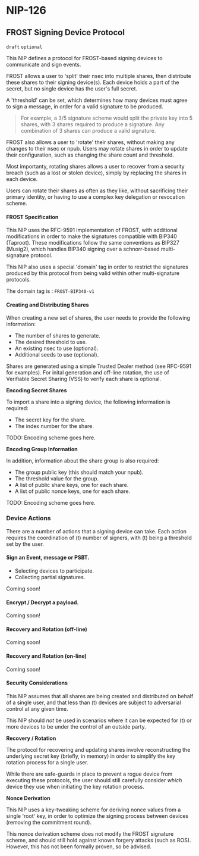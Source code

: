 NIP-126
=======

FROST Signing Device Protocol
-----------------------

`draft` `optional`

This NIP defines a protocol for FROST-based signing devices to communicate and sign events.

FROST allows a user to 'split' their nsec into multiple shares, then distribute these shares to their signing device(s). Each device holds a part of the secret, but no single device has the user's full secret.

A 'threshold' can be set, which determines how many devices must agree to sign a message, in order for a valid signature to be produced.

> For example, a 3/5 signature scheme would split the private key into 5 shares, with 3 shares required to produce a signature. Any combination of 3 shares can produce a valid signature.

FROST also allows a user to 'rotate' their shares, without making any changes to their nsec or npub. Users may rotate shares in order to update their configuration, such as changing the share count and threshold. 

Most importanty, rotating shares allows a user to recover from a security breach (such as a lost or stolen device), simply by replacing the shares  in each device.

Users can rotate their shares as often as they like, without sacrificing their primary identity, or having to use a complex key delegation or revocation scheme.

#### FROST Specification

This NIP uses the RFC-9591 implementation of FROST, with additional modifications in order to make the signatures compatible with BIP340 (Taproot). These modifications follow the same conventions as BIP327 (Musig2), which handles BIP340 signing over a schnorr-based multi-signature protocol.

This NIP also uses a special 'domain' tag in order to restrict the signatures produced by this protocol from being valid within other multi-signature protocols.

The domain tag is : `FROST-BIP340-v1`

#### Creating and Distributing Shares

When creating a new set of shares, the user needs to provide the following information:

* The number of shares to generate.
* The desired threshold to use.
* An existing nsec to use (optional).
* Additional seeds to use (optional).

Shares are generated using a simple Trusted Dealer method (see RFC-9591 for examples). For inital generation and off-line rotation, the use of Verifiable Secret Sharing (VSS) to verify each share is optional.

**Encoding Secret Shares**  

To import a share into a signing device, the following information is required:

* The secret key for the share.
* The index number for the share.

TODO: Encoding scheme goes here.

**Encoding Group Information**  

In addition, information about the share group is also required:

* The group public key (this should match your npub).
* The threshold value for the group.
* A list of public share keys, one for each share.
* A list of public nonce keys, one for each share.

TODO: Encoding scheme goes here.

### Device Actions

There are a number of actions that a signing device can take. Each action requires the coordination of (t) number of signers, with (t) being a threshold set by the user.

#### Sign an Event, message or PSBT.

* Selecting devices to participate.
* Collecting partial signatures.

Coming soon!

#### Encrypt / Decrypt a payload.

Coming soon!

#### Recovery and Rotation (off-line)

Coming soon!

#### Recovery and Rotation (on-line)

Coming soon!

#### Security Considerations

This NIP assumes that all shares are being created and distributed on behalf of a single user, and that less than (t) devices are subject to adversarial control at any given time.

This NIP should *not* be used in scenarios where it can be expected for (t) or more devices to be under the control of an outside party.

**Recovery / Rotation**  

The protocol for recovering and updating shares involve reconstructing the underlying secret key (briefly, in memory) in order to simplify the key rotation process for a single user.

While there are safe-guards in place to prevent a rogue device from executing these protocols, the user should still carefully consider *which* device they use when initiating the key rotation process.

**Nonce Derivation**

This NIP uses a key-tweaking scheme for deriving nonce values from a single 'root' key, in order to optimize the signing process between devices (removing the commitment round).

This nonce derivation scheme does not modify the FROST signature scheme, and should still hold against known forgery attacks (such as ROS). However, this has not been formally proven, so be advised.
